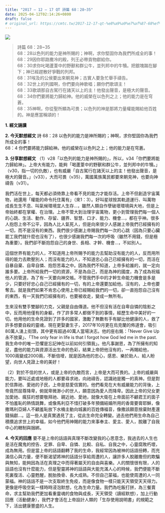 ```yaml
---
title: "2017 – 12 – 17 QT 詩篇 68：28~35"
date: 2025-04-12T02:14:26+0800
draft: false
# original_url: https://cmtc.tw/2017-12-17-qt-%e8%a9%a9%e7%af%87-68%ef%bc%9a2835
---
```


![](/images/qt.jpg)
> 詩篇 68：28\~35  
> 68：28以色列的能力是神所賜的；神啊，求你堅固你為我們所成全的事！  
> 68：29因你耶路撒冷的殿，列王必帶貢物獻給你。  
> 68：30求你叱喝蘆葦中的野獸和群公牛，並列邦中的牛犢。把銀塊踹在腳下；神已經趕散好爭戰的列邦。  
> 68：31埃及的公侯要出來朝見神；古實人要急忙舉手禱告。  
> 68：32世上的列國啊，你們要向神歌唱；願你們歌頌主！  
> 68：33歌頌那自古駕行在諸天以上的主！他發出聲音，是極大的聲音。  
> 68：34你們要將能力歸給神。他的威榮在以色列之上；他的能力是在穹蒼。  
> 68：35神啊，你從聖所顯為可畏；以色列的神是那將力量權能賜給他百姓的。神是應當稱頌的！

**1. 經文誦讀**

**2.  今天默想經文**
詩 68：28 以色列的能力是神所賜的；神啊，求你堅固你為我們所成全的事！  
68：4 你們要將能力歸給神。他的威榮在以色列之上；他的能力是在穹蒼。

**3. 分享默想經文**
（1）v28「以色列的能力是神所賜的」，所以，v34「你們要將能力歸給神」。上帝大有能力，能夠「喝蘆葦中的野獸和群公牛，並列邦中的牛犢。」（v30，指一切的仇敵），也有威嚴「自古駕行在諸天以上的主！他發出聲音，是極大的聲音。」（v33），大而可畏（v35），萬國萬族萬民都要來朝見神，也要向神禱告（v31）。

我們活在世上，每天都必須倚靠上帝看不見的能力才能存活。上帝不但創造宇宙萬物，祂還用「權能的命令托住萬有」（來1：3）。好叫星球按其軌道運行、叫萬物成長生生不息、叫氣候環境宜人生存…，雖然人類自作孽破壞環境與大地，但是上帝始終都在掌權、在治理。上帝不管大到治理宇宙萬物，更小到管理我們每一個人的心跳、生活、動作、存留、疆界、智慧、口才、能力、機會…，都在乎神。很多人抱怨上帝不公平，因為人比人氣死人，但是向來很少人感謝上帝我們已經擁有的一切，而不是沒有的東西。我們很少感謝上帝賜我們每一次的心跳（因為只要心臟罷工我們就什麼也沒有了），也很少感謝我們每一次的呼吸（雖然不用錢，但是極為重要）。我們卻不斷抱怨自己的身世、長相、才幹、機會…，不如別人。

這個世界有能力的人，不知道用上帝所賜予的能力去幫助沒有能力的人，反而用所得的能力去欺壓別人；而沒有能力的人，不知道忠心自己已經擁有的一切，而活在自暴自棄、自卑自憐、抱怨苦毒之中。因為我們不知道，上帝多給誰的，就一定向誰多要。上帝所給我們一切的資源，不是為自己，而是為神的國度，為了成為祝福他人的管道，為了有一天要向神交帳。不管我們手中的才幹生命能力機會是多是少，只要好好忠心自己已經擁有的一切，有的上帝還要加給他。沒有的，上帝也要奪去。就是我們如果不肯忠心使用上帝已經賜給我們的一切，卻一直抱怨自己沒有的東西，有一天我們已經擁有的，也要被收走，變成一無所有。

生來沒有雙手雙腳的力克，父親是自由傳道。他不但沒有活在自卑自憐的陰影之中，反而用他僅有的身軀，作了許多常人都做不到的事情，經歷生命中美好的一切。他用他的生命見證到了許多的國家，激勵了無數有手有腳比他健康的人，救了許多想要自殺的靈魂，現在更娶妻生子，2017年10月更在烏克蘭的佈道會，吸引80萬人湧上街頭，其中更有超過40萬人當場決志。他的座右銘：「Never Give Up永不放棄」、「The only fear in life is that I forgot how God led me in the past. 我生命中的唯一恐懼是忘記神在以前如何引領我」。他凡事謝恩，為了所擁有的知足，盡他的能力與資源活出生命的色彩，結果上帝把他沒有的，一再賜給他，1000兩變成2000兩，不斷倍增，就是因為他的忠心，感恩、樂於助人、給人盼望，向世人見證上帝的美好！

（2）對於不信的世人，或是上帝的仇敵而言，上帝是大而可畏的。上帝的威嚴與能力，要叫近處或地極的人都要尋求祂，向祂禱告，認識祂是獨一的真神。但是對於信靠祂、愛祂的子民，上帝是慈愛信實的。他們看見在大有威嚴能力的背後，上帝竟然屈尊降卑，俯就卑微渺小的世人，願意因為愛人而降卑。因此上帝的兒女更加愛祂、瘋狂的想要敬拜祂、親近祂、愛祂，就像大衛在上帝面前不顧君王的面子不怕羞恥的熱情跳舞，或像馬利亞不惜打破多年預備結婚所用的香膏要膏耶穌，像撒瑪利亞婦人不顧羞恥放下水桶主動向城裏的百姓傳福音，像撒該願意捨棄財產還錢捐獻…。這一些人是真實遇見了主，從此生命完全轉變。過去他們用生命為自己積攢追求世上的幸福，如今他們用神賜的能力來事奉主、愛主、愛人，脫離了自我中心的轄制與捆綁。

**4. 今天的回應**
要不是上帝的話語與真理不斷改變我的心思意念，我過去的人生也是活在魔鬼的控告、定罪、自卑、自憐、比較、自私、自我之中，心靈腐敗朽壞，成為無用。但是當上帝的話語翻轉了我的生命，我經常因為被神的話語扭轉，而充滿信心與力量，便不斷渴望將神的話語分享給周遭的人，讓許多人脫離撒但的欺騙與無知，能夠因為活在真理之中而得著屬天的自由與喜樂。人的關懷很有限，人的話語也沒有什麼能力，但是聖靈將神的話語與大能充滿人心的時候，我們便能不斷死裏復活、心靈甦醒，脫胎換骨、長大成熟。不但自己蒙福，也能使周遭的人一同蒙福。神的話話不是一次支取終生免疫，而是像食物一樣只能天天領受天天得力。更像是呼吸空氣一樣時時浸泡默想，化為生命力量。我們為吃飯打拼，為三餐賣命，求主幫助我們更加看重靈魂的食物與成長，天天領受（讀經默想），加上行動回應（活動健身），我們才會活在上帝設計人類的「生存使用說明書」的規範之下，活出健康豐盛的人生。
